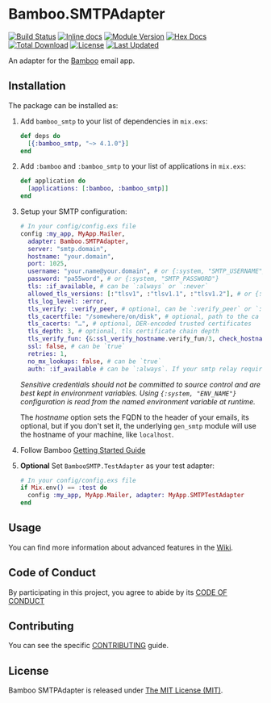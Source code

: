 # Bamboo.SMTPAdapter

[![Build Status](https://github.com/fewlinesco/bamboo_smtp/workflows/Bamboo%20SMTP/badge.svg)](https://github.com/fewlinesco/bamboo_smtp/actions)
[![Inline docs](http://inch-ci.org/github/fewlinesco/bamboo_smtp.svg)](http://inch-ci.org/github/fewlinesco/bamboo_smtp)
[![Module Version](https://img.shields.io/hexpm/v/bamboo_smtp.svg)](https://hex.pm/packages/bamboo_smtp)
[![Hex Docs](https://img.shields.io/badge/hex-docs-lightgreen.svg)](https://hexdocs.pm/bamboo_smtp/)
[![Total Download](https://img.shields.io/hexpm/dt/bamboo_smtp.svg)](https://hex.pm/packages/bamboo_smtp)
[![License](https://img.shields.io/hexpm/l/bamboo_smtp.svg)](https://github.com/fewlinesco/bamboo_smtp/blob/main/LICENSE)
[![Last Updated](https://img.shields.io/github/last-commit/fewlinesco/bamboo_smtp.svg)](https://github.com/fewlinesco/bamboo_smtp/commits/main)

An adapter for the [Bamboo](https://github.com/thoughtbot/bamboo) email app.

## Installation

The package can be installed as:

1. Add `bamboo_smtp` to your list of dependencies in `mix.exs`:

   ```elixir
   def deps do
     [{:bamboo_smtp, "~> 4.1.0"}]
   end
   ```

2. Add `:bamboo` and `:bamboo_smtp` to your list of applications in `mix.exs`:

   ```elixir
   def application do
     [applications: [:bamboo, :bamboo_smtp]]
   end
   ```

3. Setup your SMTP configuration:

   ```elixir
   # In your config/config.exs file
   config :my_app, MyApp.Mailer,
     adapter: Bamboo.SMTPAdapter,
     server: "smtp.domain",
     hostname: "your.domain",
     port: 1025,
     username: "your.name@your.domain", # or {:system, "SMTP_USERNAME"}
     password: "pa55word", # or {:system, "SMTP_PASSWORD"}
     tls: :if_available, # can be `:always` or `:never`
     allowed_tls_versions: [:"tlsv1", :"tlsv1.1", :"tlsv1.2"], # or {:system, "ALLOWED_TLS_VERSIONS"} w/ comma separated values (e.g. "tlsv1.1,tlsv1.2")
     tls_log_level: :error,
     tls_verify: :verify_peer, # optional, can be `:verify_peer` or `:verify_none`
     tls_cacertfile: "/somewhere/on/disk", # optional, path to the ca truststore
     tls_cacerts: "…", # optional, DER-encoded trusted certificates
     tls_depth: 3, # optional, tls certificate chain depth
     tls_verify_fun: {&:ssl_verify_hostname.verify_fun/3, check_hostname: "example.com"}, # optional, tls verification function
     ssl: false, # can be `true`
     retries: 1,
     no_mx_lookups: false, # can be `true`
     auth: :if_available # can be `:always`. If your smtp relay requires authentication set it to `:always`.
   ```

   *Sensitive credentials should not be committed to source control and are best kept in environment variables.
   Using `{:system, "ENV_NAME"}` configuration is read from the named environment variable at runtime.*

   The *hostname* option sets the FQDN to the header of your emails, its optional, but if you don't set it, the underlying `gen_smtp` module will use the hostname of your machine, like `localhost`.

4. Follow Bamboo [Getting Started Guide](https://github.com/thoughtbot/bamboo#getting-started)

5. **Optional** Set `BambooSMTP.TestAdapter` as your test adapter:

   ```elixir
   # In your config/config.exs file
   if Mix.env() == :test do
     config :my_app, MyApp.Mailer, adapter: MyApp.SMTPTestAdapter
   end
   ```

## Usage

You can find more information about advanced features in the [Wiki](https://github.com/fewlinesco/bamboo_smtp/wiki).

## Code of Conduct

By participating in this project, you agree to abide by its [CODE OF CONDUCT](CODE_OF_CONDUCT.md)

## Contributing

You can see the specific [CONTRIBUTING](CONTRIBUTING.md) guide.

## License

Bamboo SMTPAdapter is released under [The MIT License (MIT)](https://opensource.org/licenses/MIT).
